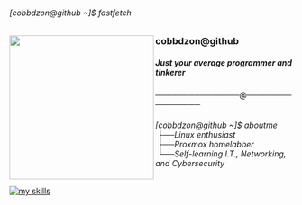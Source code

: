 <h6>[cobbdzon@github ~]$ fastfetch</h6>

<img align="left" height="256" src="https://github.com/cobbdzon.png" />
<h3 align="left">cobbdzon@github</h3>
<h5 align="left">Just your average programmer and tinkerer</h5>
───────────────@────────────────
<h6 align="left">
  [cobbdzon@github ~]$ aboutme <br>
  &nbsp;├──Linux enthusiast <br>
  &nbsp;├──Proxmox homelabber <br>
  &nbsp;└──Self-learning I.T., Networking, and Cybersecurity
</h6>

[![my skills](https://skillicons.dev/icons?i=linux,docker,py,lua,html,sass,js,arduino,java)](https://skillicons.dev)
